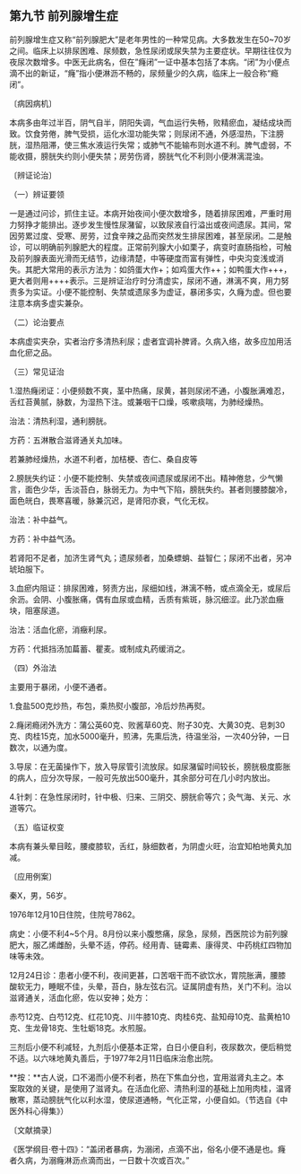 ## 第九节 前列腺增生症

前列腺增生症又称“前列腺肥大”是老年男性的一种常见病。大多数发生在50~70岁之间。临床上以排尿困难、尿频数，急性尿闭或尿失禁为主要症状。早期往往仅为夜尿次数增多。中医无此病名，但在”癃闭”一证中基本包括了本病。“闭”为小便点滴不出的新证，“癃”指小便淋沥不畅的，尿频量少的久病，临床上一般合称“瘾闭”。

〔病因病机〕

本病多由年过半百，阴气自半，阴阳失调，气血运行失畅，败精瘀血，凝结成块而致。饮食劳倦，脾气受损，运化水湿功能失常；则尿闭不通，外感湿热，下注膀胱，湿热阻滞，使三焦水液运行失常；或肺气不能输布则水道不利。脾气虚弱，不能收摄，膀胱失约则小便失禁；房劳伤肾，膀胱气化不利则小便淋漓混浊。

〔辨证论治〕

（一）辨证要领

一是通过问诊，抓住主证。本病开始夜间小便次数增多，随着排尿困难，严重时用力努挣才能排出。逐步发生慢性尿潴留，以致尿液自行溢出或夜间遗尿。其间，常因劳累过度、受寒、房劳，过食辛辣之品而突然发生排尿困难，甚至尿闭。二是触诊，可以明确前列腺肥大的程度。正常前列腺大小如栗子，病变时直肠指检，可触及前列腺表面光滑而无结节，边缘清楚，中等硬度而富有弹性，中央沟变浅或消失。其肥大常用的表示方法为：如鸽蛋大作+；如鸡蛋大作++；如鸭蛋大作+++，更大者则用++++表示。三是辨证治疗时分清虚实，尿闭不通，淋漓不爽，用力努责多为实证。小便不能控制、失禁或遗尿多为虚证，暴闭多实，久癃为虚。但也要注意本病多虚实兼杂。

（二）论治要点

本病虚实夹杂，实者治疗多清热利尿；虚者宜调补脾肾。久病入络，故多应加用活血化瘀之品。

（三）常见证治

1.湿热癃闭证：小便频数不爽，茎中热痛，尿黄，甚则尿闭不通，小腹胀满难忍，舌红苔黄腻，脉数，为湿热下注。或兼咽干口燥，咳嗽痰喘，为肺经燥热。

治法：清热利湿，通利膀胱。

方药：五淋散合滋肾通关丸加味。

若兼肺经燥热，水道不利者，加桔梗、杏仁、桑自皮等

2.膀胱失约证：小便不能控制、失禁或夜间遗尿或尿闭不出。精神倦怠，少气懒言，面色少华，舌淡苔白，脉弱无力。为中气下陷，膀胱失约。甚者则腰膝酸冷，面色㿠白，畏寒喜暖，脉兼沉迟，是肾阳亦衰，气化无权。

治法：补中益气。

方药：补中益气汤。

若肾阳不足者，加济生肾气丸；遗尿频者，加桑螵蛸、益智仁；尿闭不出者，另冲琥珀服下。

3.血瘀内阻证：排尿困难，努责方出，尿细如线，淋漓不畅，或点滴全无，或尿后余沥。会阴、小腹胀痛，偶有血尿或血精，舌质有紫斑，脉沉细涩。此乃淤血癥块，阻塞尿道。

治法：活血化瘀，消癥利尿。

方药：代抵挡汤加萹蓄、瞿麦。或制成丸药缓消之。

（四）外治法

主要用于暴闭，小便不通者。

1.食盐500克炒热，布包，乘热熨小腹部，冷后炒热再熨。

2.癃闭瘾闭外洗方：蒲公英60克、败酱草60克、附子30克、大黄30克、皂刺30克、肉桂15克，加水5000毫升，煎沸，先熏后洗，待温坐浴，一次40分钟，一日数次，以通为度。

3.导尿：在无菌操作下，放入导尿管引流放尿。如尿潴留时间较长，膀胱极度膨胀的病人，应分次导尿，一般可先放出500毫升，其余部分可在几小时内放出。

4.针刺：在急性尿闭时，针中极、归来、三阴交、膀胱俞等穴；灸气海、关元、水道等穴。

（五）临证权变

本病有兼头晕目眩，腰痠膝软，舌红，脉细数者，为阴虚火旺，治宜知柏地黄丸加减。

〔应用例案〕

秦X，男，56岁。

1976年12月10日住院，住院号7862。

病史：小便不利4~5个月。8月份以来小腹憋痛，尿急，尿频，西医院诊为前列腺肥大，服乙烯雌酚，头晕不适，停药。经用青、链霉素、康得灵、中药桃红四物加味等未效。

12月24日诊：患者小便不利，夜间更甚，口苦咽干而不欲饮水，胃院胀满，腰膝酸软无力，睡眠不佳，头晕，苔白，脉左弦右沉。证属阴虚有热，关门不利。治以滋肾通关，活血化瘀，佐以安神；处方：

赤芍12克、白芍12克、红花10克、川牛膝10克、肉桂6克、盐知母10克、盐黄柏10克、生龙骨18克、生牡蛎18克。水煎服。

三剂后小便不利减轻，九剂后小便基本正常，白日小便自利，夜尿数次，便后稍觉不适。以六味地黄丸善后，于1977年2月11日临床治愈出院。

**按：**古人说，口不渴而小便不利者，热在下焦血分也，宜用滋肾丸主之。本案取效的关键，是使用了滋肾丸。在活血化瘀、清热利湿的基础上加用肉桂，温肾散寒，蒸动膀胱气化以利水湿，使尿道通畅，气化正常，小便自如。（节选自《中医外科心得集》）

〔文献摘录〕

《医学纲目·卷十四》：“盖闭者暴病，为溺闭，点滴不出，俗名小便不通是也。癃者久病，为溺癃淋沥点滴而出，一日数十次或百次。”
